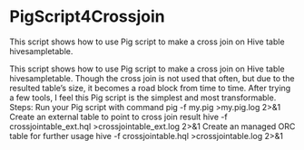 # PigScript4Crossjoin
This script shows how to use Pig script to make a cross join on Hive table hivesampletable. 

This script shows how to use Pig script to make a cross join on Hive table hivesampletable. Though the cross join is not used that often, but due to the resulted table’s size, it becomes a road block from time to time. After trying a few tools, I feel this Pig script is the simplest and most transformable.
Steps:
Run your Pig script with command
pig -f my.pig >my.pig.log 2>&1
Create an external table to point to cross join result
hive -f crossjointable_ext.hql >crossjointable_ext.log 2>&1
Create an managed ORC table for further usage
hive -f crossjointable.hql >crossjointable.log 2>&1
